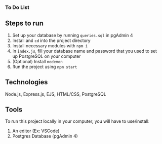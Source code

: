 ### To Do List


## Steps to run
1. Set up your database by running `queries.sql` in pgAdmin 4
2. Install and `cd` into the project directory
3. Install necessary modules with `npm i`
4. In `index.js`, fill your database name and password that you used to set up PostgreSQL on your computer 
5. (Optional) Install `nodemon`
6. Run the project using `npm start`

## Technologies
Node.js, Express.js, EJS, HTML/CSS, PostgreSQL

## Tools
To run this project locally in your computer, you will have to use/install:
1. An editor (Ex: VSCode)
2. Postgres Database (pgAdmin 4)
